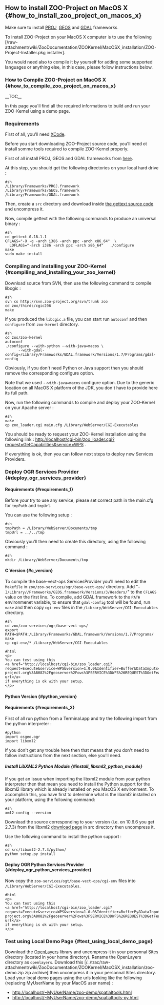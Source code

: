 ## How to install ZOO-Project on MacOS X {#how_to_install_zoo_project_on_macos_x}

Make sure to install
[PROJ](http://www.kyngchaos.com/software/frameworks#proj),
[GEOS](http://www.kyngchaos.com/software/frameworks#geos) and
[GDAL](http://www.kyngchaos.com/software/frameworks#gdal) frameworks.

To install ZOO-Project on your MacOS X computer is to use the following
\[/raw-attachment/wiki/ZooDocumentation/ZOOKernel/MacOSX_installation/ZOO-Project-Installer.pkg
installer\].

You would need also to compile it by yourself for adding some supported
languages or anything else, in this case, please follow instructions
below.

### How to Compile ZOO-Project on MacOS X {#how_to_compile_zoo_project_on_macos_x}

\_\_TOC\_\_

In this page you\'ll find all the required informations to build and run
your ZOO-Kernel using a demo page.

### Requirements

First of all, you\'ll need
[XCode](http://developer.apple.com/technologies/tools/xcode.html).

Before you start downloading ZOO-Project source code, you\'ll need ot
install somme tools required to compile ZOO-Kernel properly.

First of all install PROJ, GEOS and GDAL frameworks from
[here](http://www.kyngchaos.com/software/frameworks).

At this step, you should get the following directories on your local
hard drive :

    #sh
    /Library/Frameworks/PROJ.framework
    /Library/Frameworks/GEOS.framework
    /Library/Frameworks/GDAL.framework

Then, create a `src` directory and download inside [the gettext source
code](http://www.gnu.org/software/gettext/#TOCdownloading) and
uncompress it.

Now, compile gettext with the following commands to produce an universal
binary :

    #sh
    cd gettext-0.18.1.1
    CFLAGS="-O -g -arch i386 -arch ppc -arch x86_64"  \
      LDFLAGS="-arch i386 -arch ppc -arch x86_64"   ./configure
    make
    sudo make install

### Compiling and installing your ZOO-Kernel {#compiling_and_installing_your_zoo_kernel}

Download source from SVN, then use the following command to compile
libcgic :

    #sh
    svn co http://svn.zoo-project.org/svn/trunk zoo
    cd zoo/thirds/cgic206
    make

If you produced the `libcgic.a` file, you can start run `autoconf` and
then `configure` from `zoo-kernel` directory.

    #sh
    cd zoo/zoo-kernel
    autoconf
    ./configure --with-python --with-java=macos \
          --with-gdal-config=/Library/Frameworks/GDAL.framework/Versions/1.7/Programs/gdal-config

Obviously, if you don\'t need Python or Java support then you should
remove the corresponding configure option.

Note that we used `--with-java=macos` configure option. Due to the
generic location on all MacOS X platform of the JDK, you don\'t have to
provide here its full path.

Now, run the following commands to compile and deploy your ZOO-Kernel on
your Apache server :

    #sh
    make
    cp zoo_loader.cgi main.cfg /Library/WebServer/CGI-Executables

You should be ready to request your ZOO-Kernel installation using the
following link :
<http://localhost/cgi-bin/zoo_loader.cgi?request=GetCapabilities&service=WPS>
.

If everything is ok, then you can follow next steps to deploy new
Services Providers.

### Deploy OGR Services Provider {#deploy_ogr_services_provider}

#### Requirements {#requirements_1}

Before your try to use any service, please set correct path in the
main.cfg for `tmpPath` and `tmpUrl`.

You can use the following setup :

    #sh
    tmpPath = /Library/WebServer/Documents/tmp
    tmpUrl = ../../tmp

Obviously you\'ll then need to create this directory, using the
following command :

    #sh
    mkdir /Library/WebServer/Documents/tmp

#### C Version {#c_version}

To compile the base-vect-ops ServicesProvider you\'ll need to edit the
`Makefile` in `zoo/zoo-services/ogr/base-vect-ops/` directory. Add
\"`-I/Library//Frameworks/GEOS.framework/Versions/3/Headers/`\" to the
`CFLAGS` value on the first line. To compile, add GDAL framework to the
`PATH` environmenet variable, to ensure that `gdal-config` tool will be
found, run `make` and then copy `cgi-env` files in the
`/Library/WebServer/CGI-Executables` directory.

    #sh
    cd zoo/zoo-services/ogr/base-vect-ops/
    export PATH=$PATH:/Library/Frameworks/GDAL.framework/Versions/1.7/Programs/
    make
    cp cgi-env/* /Library/WebServer/CGI-Executables

    #html
    <p>
    You can test using this 
    <a href="http://localhost/cgi-bin/zoo_loader.cgi?request=Execute&service=WPS&version=1.0.0&Identifier=Buffer&DataInputs=BufferDistance=1@datatype=interger;InputPolygon=Reference@xlink:href=http%3A%2F%2Fwww.zoo-project.org%3A8082%2Fgeoserver%2Fows%3FSERVICE%3DWFS%26REQUEST%3DGetFeature%26VERSION%3D1.0.0%26typename%3Dtopp%3Astates%26SRS%3DEPSG%3A4326%26FeatureID%3Dstates.15"> url</a>
    if everything is ok with your setup.
    </p>

#### Python Version {#python_version}

#### Requirements {#requirements_2}

First of all run python from a Terminal.app and try the following import
from the python interpreter :

    #python
    import osgeo.ogr
    import libxml2

If you don\'t get any trouble here then that means that you don\'t need
to follow instructions from the next section, else you\'ll need.

##### Install LibXML2 Python Module {#install_libxml2_python_module}

If you get an issue when importing the libxml2 module from your python
interpreter then that mean you need to install the Python support for
the libxml2 library which is already installed on you MacOS X
environment. To accomplish this, you have first to determine what is the
libxml2 installed on your platform, using the following command:

    #sh
    xml2-config --version

Download the source corresponding to your version (i.e. on 10.6.6 you
get 2.7.3) from the libxml2 [download page](ftp://xmlsoft.org/libxml2/)
in src directory then uncompress it.

Use the following command to install the python support :

    #sh
    cd src/libxml2-2.7.3/python/
    python setup.py install

#### Deploy OGR Python Services Provider {#deploy_ogr_python_services_provider}

Now copy the `zoo-services/ogt/base-vect-ops/cgi-env` files into
`/Library/WebServer/CGI-Executables`.

    #html
    <p>
    You can test using this 
    <a href="http://localhost/cgi-bin/zoo_loader.cgi?request=Execute&service=WPS&version=1.0.0&Identifier=BufferPy&DataInputs=BufferDistance=1@datatype=interger;InputPolygon=Reference@xlink:href=http%3A%2F%2Fwww.zoo-project.org%3A8082%2Fgeoserver%2Fows%3FSERVICE%3DWFS%26REQUEST%3DGetFeature%26VERSION%3D1.0.0%26typename%3Dtopp%3Astates%26SRS%3DEPSG%3A4326%26FeatureID%3Dstates.15"> url</a>
    if everything is ok with your setup.
    </p>

### Test using Local Demo Page {#test_using_local_demo_page}

Download the [OpenLayers](http://http://openlayers.org/) library and
uncompress it in your personnal Sites directory (located in your home
directory). Rename the OpenLayers directory as `openlayers`. Download
this
\[/../trac/raw-attachment/wiki/ZooDocumentation/ZOOKernel/MacOSX_installation/zoo-demo.zip
zip archive\] then uncompress it in your personnal Sites directory. Load
your local demo pages using the urls looking like the following
(replacing MyUserName by your MacOS user name) :

-   <http://localhost/~MyUserName/zoo-demo/spatialtools.html>
-   <http://localhost/~MyUserName/zoo-demo/spatialtools-py.html>
